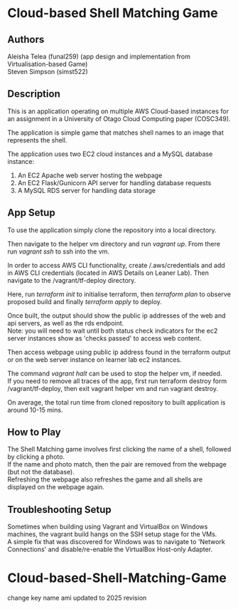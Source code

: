 # Cloud-based Shell Matching Game

## Authors
Aleisha Telea (funal259) (app design and implementation from Virtualisation-based Game)  
Steven Simpson (simst522)  

## Description
This is an application operating on multiple AWS Cloud-based instances for an assignment in a University of Otago Cloud Computing paper (COSC349).  

The application is simple game that matches shell names to an image that represents the shell. 

The application uses two EC2 cloud instances and a MySQL database instance:
1. An EC2 Apache web server hosting the webpage
2. An EC2 Flask/Gunicorn API server for handling database requests
3. A MySQL RDS server for handling data storage  


## App Setup

To use the application simply clone the repository into a local directory.   

Then navigate to the helper vm directory and run _vagrant up_. From there run _vagrant ssh_ to ssh into the vm.  

In order to access AWS CLI functionality, create /.aws/credentials and add in AWS CLI credentials (located in AWS Details on Leaner Lab). Then navigate to the /vagrant/tf-deploy directory.  

Here, run _terraform init_ to initialise terraform, then _terraform plan_ to observe proposed build and finally _terraform apply_ to deploy.  

Once built, the output should show the public ip addresses of the web and api servers, as well as the rds endpoint.  
Note: you will need to wait until both status check indicators for the ec2 server instances show as 'checks passed' to access web content.  

Then access webpage using public ip address found in the terraform output or on the web server instance on learner lab ec2 instances.  

The command _vagrant halt_  can be used to stop the helper vm, if needed.  
If you need to remove all traces of the app, first run terraform destroy form /vagrant/tf-deploy, then exit vagrant helper vm and run vagrant destroy. 

On average, the total run time from cloned repository to built application is around 10-15 mins.   

## How to Play

The Shell Matching game involves first clicking the name of a shell, followed by clicking a photo.  
If the name and photo match, then the pair are removed from the webpage (but not the database).  
Refreshing the webpage also refreshes the game and all shells are displayed on the webpage again.   

## Troubleshooting Setup

Sometimes when building using Vagrant and VirtualBox on Windows machines, the vagrant build hangs on the SSH setup stage for the VMs.  
A simple fix that was discovered for Windows was to navigate to 'Network Connections' and disable/re-enable the VirtualBox Host-only Adapter. 





# Cloud-based-Shell-Matching-Game

change key name
ami updated to 2025 revision



